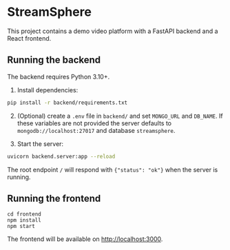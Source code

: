 # StreamSphere

This project contains a demo video platform with a FastAPI backend and a React frontend.

## Running the backend

The backend requires Python 3.10+.

1. Install dependencies:

```bash
pip install -r backend/requirements.txt
```

2. (Optional) create a `.env` file in `backend/` and set `MONGO_URL` and `DB_NAME`.
   If these variables are not provided the server defaults to `mongodb://localhost:27017`
   and database `streamsphere`.

3. Start the server:

```bash
uvicorn backend.server:app --reload
```

The root endpoint `/` will respond with `{"status": "ok"}` when the server is running.

## Running the frontend

```
cd frontend
npm install
npm start
```

The frontend will be available on [http://localhost:3000](http://localhost:3000).

